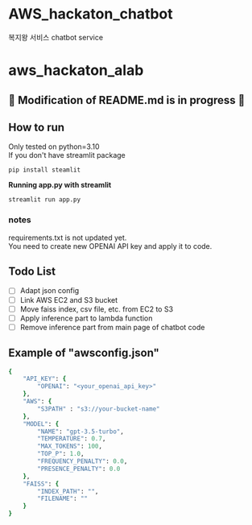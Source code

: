 # AWS_hackaton_chatbot
복지왕 서비스 chatbot service


# aws_hackaton_alab


## :wrench: Modification of README.md is in progress :wrench:  

## How to run
Only tested on python=3.10  
If you don't have streamlit package  
```
pip install steamlit
```
**Running app.py with streamlit**
```
streamlit run app.py
```


### notes  
requirements.txt is not updated yet.  
You need to create new OPENAI API key and apply it to code.  

## Todo List  
- [ ] Adapt json config
- [ ] Link AWS EC2 and S3 bucket
- [ ] Move faiss index, csv file, etc. from EC2 to S3
- [ ] Apply inference part to lambda function
- [ ] Remove inference part from main page of chatbot code

## Example of "awsconfig.json"
```ruby
{
    "API_KEY": {
        "OPENAI": "<your_openai_api_key>"
    },
    "AWS": {
        "S3PATH" : "s3://your-bucket-name"
    },
    "MODEL": {
        "NAME": "gpt-3.5-turbo",
        "TEMPERATURE": 0.7,
        "MAX_TOKENS": 100,
        "TOP_P": 1.0,
        "FREQUENCY_PENALTY": 0.0,
        "PRESENCE_PENALTY": 0.0
    },
    "FAISS": {
        "INDEX_PATH": "",
        "FILENAME": ""
    }
}
```
